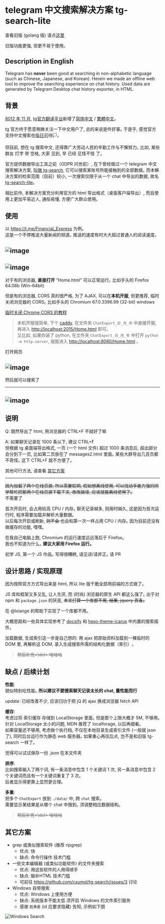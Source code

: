 # telegram 中文搜索解决方案 tg-search-lite 

查看旧版 (golang 版) 请点[这里](https://github.com/cxumol/tg-search/tree/master)

旧版功能更强, 但更不易于使用｡ 

## Description in English

Telegram has **never** been good at searching in non-alphabetic language (such as Chinese, Japanese, and Korean). Herein we made an offline web tool to improve the searching experience on chat history. 
Used data are generated by Telegram Desktop chat history exporter, in HTML. 

## 背景

[8012 年 11 月](https://t.me/zh_CN/476), [tg官方翻译平台](https://translations.telegram.org/)新增了[简体中文](https://translations.telegram.org/zh-hans/) / [繁體中文](https://translations.telegram.org/zh-hant/)｡ 

tg 官方终于愿意稍微关注一下中文用户了, 总的来说是件好事｡ 于是乎, 感觉官方支持中文搜索也[指](https://i.jpg.dog/img/9550032bc2aa530fe04bdffafd4c47eb.jpg)[日](https://a.photo/images/2018/11/12/20181013225313_60687.jpg)[可](https://i.jpg.dog/img/8a94e5be988359f6a61e357345b85ee3.jpg)待🏳️｡ 

但目前, 想在 tg 搜索中文, 还得靠广大劳动人民的辛勤工作与不懈努力｡ 比如, 某些 群友 打字 带 空格, 大家 见到, 早 已经 见怪不怪 了｡ 

官方提供数据导出工具之前（GDPR 问世前）, 在下曾经做过一个 telegram 中文搜索解决方案,  [叫做 tg-search](https://github.com/cxumol/tg-search/blob/master/README.md),  它可以搜索某账号所能接触到的全部数据｡  而本解决方案的检索范围（目前）较小, 一次搜索仅限于从一个 chat 中导出的数据, 故名 [tg-search-lite](https://github.com/cxumol/tg-search/blob/lite/README.md)｡ 

相比前作, 本解决方案充分利用官方的 html 导出格式（桌面客户端导出）, 而且使用上更加平易近人, 通俗易懂, 方便广大群众使用｡ 

## 使用

以 <https://t.me/Financial_Express> 为例｡   
这是一个不停推送大量新闻的频道｡ 推送的速度有时大大超过普通人的阅读速度｡ 

![image](https://user-images.githubusercontent.com/8279655/48327046-781f5b00-e5f1-11e8-80c0-e4c157a512f1.png)
---
![image](https://user-images.githubusercontent.com/8279655/48326474-6daf9200-e5ee-11e8-8480-56a05897c564.png)
---
对于有的浏览器,  **直接打开** “Home.html” 可以正常运行｡ 比如手头的 Firefox 64.08b (Win-64bit)

但是有的浏览器,  CORS 真的很严格,  为了 AJAX,  可以在**本机开服**, 但更推荐, 临时关闭浏览器的 CORS｡ 比如手头的 Chromium 67.0.3396.99 (32-bit) windows

[临时关闭 Chrome CORS 的教程](https://github.com/zhongxia245/blog/issues/28)

> 本机开服很简单, 下个 [caddy](https://caddyserver.com/), 在文件夹 `ChatExport_日_月_年` 中直接开服,   再进入 <http://localhost:2015/Home.html> 即可｡   
> 又比如,  如果你装了 python,  在文件夹 `ChatExport_日_月_年` 中打开 `python -m http.server`, 就能进入 <http://localhost:8080/Home.html> ｡ 



打开网页

![image](https://user-images.githubusercontent.com/8279655/48327383-3d1e2700-e5f3-11e8-81c8-da6c8cd8ac23.png)
---

然后就可以搜索了

---
![image](https://user-images.githubusercontent.com/8279655/48326965-09420200-e5f1-11e8-912d-362e1ec20872.png)
---

## 说明

Q: 既然导出了 html,  用浏览器的 CTRL+F 不就好了嘛

A: 如果聊天记录在 1000 条以下, 建议 CTRL+F    
但根据 tg 桌面端导出格式, 一页 (一个 html 文件) 超过 1000 条消息后, 超出部分会分到下一页, 比如第二页放在了 messages2.html 里面｡ 某些大群导出几百页都不奇怪｡  这下 CTRL+F 就不方便了｡

其他可行方法, 请查看 [其它方案](https://github.com/cxumol/tg-search#其他方案)

---

<del>因为加载了两个在线资源,  所以需要联网, 
假如想离线使用,  可以找动手能力强的同学帮忙把那两个在线资源下载下来, 改改路径,  应该就能离线使用了｡ </del>  
不需要了

首次开启时, 会占用较高 CPU / 内存｡ 聊天记录越多, 则用时越久, 这是因为首次运行时, 程序需要加载并解析大量数据｡  
以后每次开启或刷新, <del> 则不会 </del> 也会和第一次一样占用 CPU / 内存｡  因为目前还没有做缓存的功能, 嘿嘿｡ 


在我自己电脑上跑,  Chromium 的运行速度远远落后于 Firefox｡   
我也不知道为什么｡ **建议大家用 Firefox 运行｡** 

初学 JS, 第一个 JS 作品｡ 写得很糟糕, 请见谅/请斧正｡ 
请 PR

## 设计思路 / 实现原理

因为按照官方方式导出来是 html, 所以 lite 版干脆全部用前端的方式做了｡

JS 库和框架又多又乱, 让人生厌, 而 (时尚) 浏览器的原生 API 都这么强了｡ 出于对 npm 和 `package.json` 的厌恶, <del>本来打算一个库都不用, 结果, jquery 真香｡ </del>

在 @lxiange 的帮助下实现了一个库都不用｡ 

大概思路和一些具体实现参考了 [docsify](https://github.com/docsifyjs/docsify) 和 [hexo-theme-icarus](https://github.com/ppoffice/hexo-theme-icarus/) 中内置的搜索插件｡ 

加载数据, 生成索引这一步是自己想的: 用 ajax 把原始资料加载到一棵临时的 DOM 里, 再解析这 DOM, 录入生成搜索所需的结构化数据（索引）｡ 

> <del>稍后补充<\del> 咕咕咕

## 缺点 / 后续计划

**性能**:  
貌似特别吃性能｡ **所以建议不要搜索聊天记录太长的 chat, 量性能而行** 

update:
已经改善不少, 应该归功于把 jQ 的 ajax 换成浏览器 fetch API 


**缓存**:  
考虑过将 索引缓存 存储到 LocalStorage 里面｡ 但是那个上限大概才 5M, 不够用｡  
针对 LocalStorage 太小的问题, MDN 推荐了 localforage, 以后再细看｡  
如果容量还不够用, 考虑做个执行档, 不仅在本地目录生成索引文件 (一般就 json 了), 同时后台运行作为静态 web 服务器｡ 
如果重心再往后点, 岂不是和旧版 tg-search 一样了｡ 

觉得可以试试保存一份 .json 在本文件夹

**排序**:  
比如搜索输入了两个词, 有一条消息中包含 1 个关键词 1 次, 另一条消息中包含 2 个关键词而且有一个关键词重复了 3 次｡   
后者显示得更靠上显然更合理｡ 

**多重**:   
把多个 `ChatExport` 放到 `./data/` 中, 跨 `chat` 搜索｡  
需要显示某结果是从哪个 chat 中搜到｡ 
须调整相应数据结构｡ 


> <del>稍后补充<\del> 咕咕咕

## 其它方案

+ grep 或类似搜索软件 (推荐 ripgrep) 
  - 优点: 快
  - 缺点: 命令行操作 技术门槛 
+ 一些文本编辑器 (或类似功能软件) 的文件夹搜索
  - 优点: 用这些软件的人用得顺手
  - 缺点: 脑补HTML 技术门槛
  - 可前往 https://github.com/cxumol/tg-search/issues/3 讨论
+ Windows 自带搜索
  - 优点: Windows 上使用方便
  - 缺点: 系统版本不能太低 须开启 Windows 的文件索引服务
  - 感谢 `脸黑君` (id 应要求隐藏) 告知, 示例如下图
  
![Windows Search](https://user-images.githubusercontent.com/8279655/61477657-56694580-a9c2-11e9-85a9-a85d0c064872.png)

